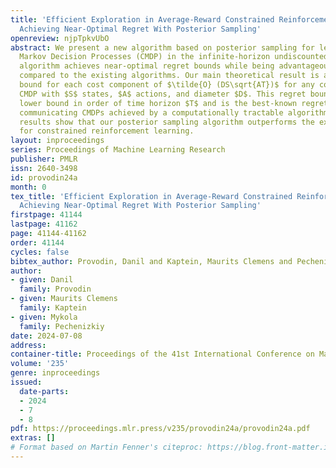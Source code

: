 ```yaml
---
title: 'Efficient Exploration in Average-Reward Constrained Reinforcement Learning:
  Achieving Near-Optimal Regret With Posterior Sampling'
openreview: njpTpkvUbO
abstract: We present a new algorithm based on posterior sampling for learning in Constrained
  Markov Decision Processes (CMDP) in the infinite-horizon undiscounted setting. The
  algorithm achieves near-optimal regret bounds while being advantageous empirically
  compared to the existing algorithms. Our main theoretical result is a Bayesian regret
  bound for each cost component of $\tilde{O} (DS\sqrt{AT})$ for any communicating
  CMDP with $S$ states, $A$ actions, and diameter $D$. This regret bound matches the
  lower bound in order of time horizon $T$ and is the best-known regret bound for
  communicating CMDPs achieved by a computationally tractable algorithm. Empirical
  results show that our posterior sampling algorithm outperforms the existing algorithms
  for constrained reinforcement learning.
layout: inproceedings
series: Proceedings of Machine Learning Research
publisher: PMLR
issn: 2640-3498
id: provodin24a
month: 0
tex_title: 'Efficient Exploration in Average-Reward Constrained Reinforcement Learning:
  Achieving Near-Optimal Regret With Posterior Sampling'
firstpage: 41144
lastpage: 41162
page: 41144-41162
order: 41144
cycles: false
bibtex_author: Provodin, Danil and Kaptein, Maurits Clemens and Pechenizkiy, Mykola
author:
- given: Danil
  family: Provodin
- given: Maurits Clemens
  family: Kaptein
- given: Mykola
  family: Pechenizkiy
date: 2024-07-08
address:
container-title: Proceedings of the 41st International Conference on Machine Learning
volume: '235'
genre: inproceedings
issued:
  date-parts:
  - 2024
  - 7
  - 8
pdf: https://proceedings.mlr.press/v235/provodin24a/provodin24a.pdf
extras: []
# Format based on Martin Fenner's citeproc: https://blog.front-matter.io/posts/citeproc-yaml-for-bibliographies/
---
```

